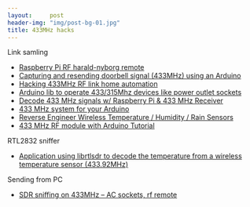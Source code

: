 ```yaml
---
layout:     post
header-img: "img/post-bg-01.jpg"
title: 433MHz hacks
---
```


Link samling

 * [Raspberry Pi RF harald-nyborg remote](http://npham.dk/?p=34)
 * [Capturing and resending doorbell signal (433MHz) using an Arduino](http://theforce.dk/rf/)
 * [Hacking 433MHz RF link home automation](http://fedmow349.blogspot.dk/2013/05/hacking-433mhz-rf-link-home-automation.html)
 * [Arduino lib to operate 433/315Mhz devices like power outlet sockets](https://github.com/sui77/rc-switch)
 * [Decode 433 MHz signals w/ Raspberry Pi & 433 MHz Receiver](http://www.princetronics.com/how-to-read-433-mhz-codes-w-raspberry-pi-433-mhz-receiver/)
 * [433 MHz system for your Arduino](https://arduinodiy.wordpress.com/2014/08/12/433-mhz-system-for-your-arduino/)
 * [Reverse Engineer Wireless Temperature / Humidity / Rain Sensors](http://rayshobby.net/reverse-engineer-wireless-temperature-humidity-rain-sensors-part-1/)
 * [433 MHz RF module with Arduino Tutorial](http://arduinobasics.blogspot.com.au/2014/06/433-mhz-rf-module-with-arduino-tutorial.html)

RTL2832 sniffer

 * [Application using librtlsdr to decode the temperature from a wireless temperature sensor (433.92MHz)
](https://github.com/merbanan/rtl_433)

Sending from PC

 * [SDR sniffing on 433MHz – AC sockets, rf remote](http://blog.luftek.si/2014/04/software-defined-radio-sniffing.html)
